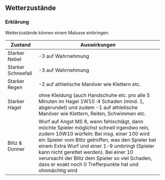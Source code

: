 ## Wetterzustände

### Erklärung

Wetterzustände können einem Malusse einbringen.

| Zustand | Auswirkungen |
| - | - |
| Starker Nebel | -3 auf Wahrnehmung |
| Starker Schneefall | -3 auf Wahrnehmung |
| Starker Regen | -2 auf athletische Manöver wie Klettern etc. |
| Starker Hagel | ohne Kleidung (auch Handschuhe etc. pro alle 5 Minuten im Hagel 1W10 :4 Schaden (mind. 1, abgerundet) und zudem -1 auf athletische Manöver wie Klettern, Reiten, Schwimmen etc. |
| Blitz & Donner | Wurf auf Angst MS 8, wenn fehlschlägt, dann möchte Spieler möglichst schnell irgendwo rein, zudem 10W10 würfeln: Bei insg. einer 100 wird ein Spieler vom Blitz getroffen, was den Spieler bei einem Extra Wurf und einer 1-9 umbringt (Spieler kann nicht gerettet werden). Bei einer 10 verursacht der Blitz dem Spieler so viel Schaden, dass er exakt noch 0 Trefferpunkte hat und ohnmächtig wird |
